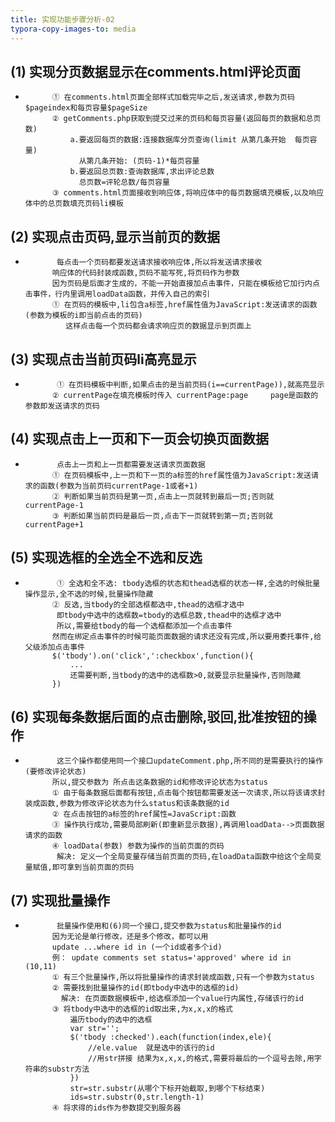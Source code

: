 ```yaml
---
title: 实现功能步骤分析-02
typora-copy-images-to: media
---
```


    
##        (1) 实现分页数据显示在comments.html评论页面

-           ① 在comments.html页面全部样式加载完毕之后,发送请求,参数为页码$pageindex和每页容量$pageSize
            ② getComments.php获取到提交过来的页码和每页容量(返回每页的数据和总页数)
                a.要返回每页的数据:连接数据库分页查询(limit 从第几条开始  每页容量)
                  从第几条开始: (页码-1)*每页容量
                b.要返回总页数:查询数据库,求出评论总数
                  总页数=评轮总数/每页容量
            ③ comments.html页面接收到响应体,将响应体中的每页数据填充模板,以及响应体中的总页数填充页码li模板

##        (2) 实现点击页码,显示当前页的数据

-            每点击一个页码都要发送请求接收响应体,所以将发送请求接收
            响应体的代码封装成函数,页码不能写死,将页码作为参数
            因为页码是后面才生成的，不能一开始直接加点击事件，只能在模板给它加行内点击事件，行内里调用loadData函数，并传入自己的索引
            ① 在页码的模板中,li包含a标签,href属性值为JavaScript:发送请求的函数(参数为模板的i即当前点击的页码)  
               这样点击每一个页码都会请求响应页的数据显示到页面上

##        (3) 实现点击当前页码li高亮显示

-            ① 在页码模板中判断,如果点击的是当前页码(i==currentPage)),就高亮显示
            ② currentPage在填充模板时传入 currentPage:page     page是函数的参数即发送请求的页码

##        (4) 实现点击上一页和下一页会切换页面数据

-            点击上一页和上一页都需要发送请求页面数据
            ① 在页码模板中,上一页和下一页的a标签的href属性值为JavaScript:发送请求的函数(参数为当前页码currentPage-1或者+1)
            ② 判断如果当前页码是第一页,点击上一页就转到最后一页;否则就currentPage-1
            ③ 判断如果当前页码是最后一页,点击下一页就转到第一页;否则就currentPage+1


##        (5) 实现选框的全选全不选和反选

-            ① 全选和全不选: tbody选框的状态和thead选框的状态一样,全选的时候批量操作显示,全不选的时候,批量操作隐藏
            ② 反选,当tbody的全部选框都选中,thead的选框才选中
             即tbody中选中的选框数=tbody的选框总数,thead中的选框才选中
             所以,需要给tbody的每一个选框都添加一个点击事件
            然而在绑定点击事件的时候可能页面数据的请求还没有完成,所以要用委托事件,给父级添加点击事件
            $('tbody').on('click',':checkbox',function(){
                ...
                还需要判断,当tbody的选中的选框数>0,就要显示批量操作,否则隐藏
            })

##        (6) 实现每条数据后面的点击删除,驳回,批准按钮的操作

-            这三个操作都使用同一个接口updateComment.php,所不同的是需要执行的操作(要修改评论状态)
            所以,提交参数为 所点击这条数据的id和修改评论状态为status
            ① 由于每条数据后面都有按钮,点击每个按钮都需要发送一次请求,所以将该请求封装成函数,参数为修改评论状态为什么status和该条数据的id
            ② 在点击按钮的a标签的href属性=JavaScript:函数
            ③ 操作执行成功,需要局部刷新(即重新显示数据),再调用loadData-->页面数据请求的函数
            ④ loadData(参数) 参数为操作的当前页面的页码
             解决: 定义一个全局变量存储当前页面的页码,在loadData函数中给这个全局变量赋值,即可拿到当前页面的页码


##        (7) 实现批量操作

-            批量操作使用和(6)同一个接口,提交参数为status和批量操作的id
            因为无论是单行修改，还是多个修改，都可以用
            update ...where id in (一个id或者多个id)
            例： update comments set status='approved' where id in (10,11)
            ① 有三个批量操作,所以将批量操作的请求封装成函数,只有一个参数为status
            ② 需要找到批量操作的id(即tbody中选中的选框的id)
              解决: 在页面数据模板中,给选框添加一个value行内属性,存储该行的id
            ③ 将tbody中选中的选框的id取出来,为x,x,x的格式
                遍历tbody的选中的选框
                var str='';
                $('tbody :checked').each(function(index,ele){
                    //ele.value  就是选中的该行的id
                    //用str拼接 结果为x,x,x,的格式,需要将最后的一个逗号去除,用字符串的substr方法
                })
                str=str.substr(从哪个下标开始截取,到哪个下标结束)
                ids=str.substr(0,str.length-1)
            ④ 将求得的ids作为参数提交到服务器
             

    
   